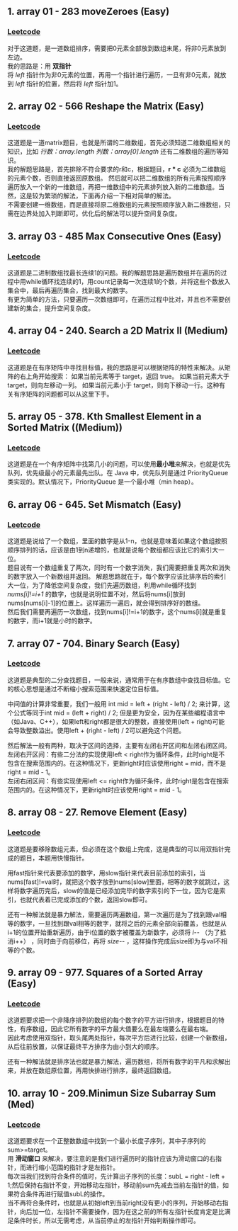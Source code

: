  ## 1. array 01 - 283 moveZeroes (Easy)
### [Leetcode](https://leetcode.com/problems/move-zeroes/description/) 
对于这道题，是一道数组排序，需要把0元素全部放到数组末尾，将非0元素放到左边。  
我的思路是：用 **双指针**  
将 *left* 指针作为非0元素的位置，再用一个指针进行遍历，一旦有非0元素，就放到 *left* 指针的位置，然后将 *left* 指针加1。 

## 2. array 02 - 566 Reshape the Matrix (Easy)
### [Leetcode](https://leetcode.com/problems/reshape-the-matrix/description/) 
这道题是一道matrix题目，也就是所谓的二维数组，首先必须知道二维数组相关的知识，比如 *行数：array.length 列数：array[0].length*
还有二维数组的遍历等知识。  
我的解题思路是，首先排除不符合要求的r和c，根据题目，**r * c** 必须为二维数组的元素个数，否则直接返回原数组。 
然后就可以把二维数组的所有元素按照顺序遍历放入一个新的一维数组，再把一维数组中的元素排列放入新的二维数组。当然，这是较为繁琐的解法，下面再介绍一下相对简单的解法。  
不需要创建一维数组，而是直接将原二维数组的元素按照顺序放入新二维数组，只需在边界处加入判断即可。优化后的解法可以提升空间复杂度。

## 3. array 03 - 485 Max Consecutive Ones (Easy)
### [Leetcode](https://leetcode.com/problems/max-consecutive-ones/description/)
这道题是二进制数组找最长连续1的问题。我的解题思路是遍历数组并在遍历的过程中用while循环找连续的1，用count记录每一次连续1的个数，并将这些个数放入集合中，最后再遍历集合，找到最大的数字。  
有更为简单的方法，只要遍历一次数组即可，在遍历过程中比对，并且也不需要创建新的集合，提升空间复杂度。

## 4. array 04 - 240. Search a 2D Matrix II (Medium)
### [Leetcode](https://leetcode.com/problems/search-a-2d-matrix-ii/)
这道题是在有序矩阵中寻找目标值，我的思路是可以根据矩阵的特性来解决。从矩阵的右上角开始搜索： 如果当前元素等于 target，返回 true。 如果当前元素大于 target，则向左移动一列。 如果当前元素小于 target，则向下移动一行。这种有关有序矩阵的问题都可以从这里下手。

## 5. array 05 - 378. Kth Smallest Element in a Sorted Matrix ((Medium))
### [Leetcode](https://leetcode.com/problems/kth-smallest-element-in-a-sorted-matrix/description/)
这道题是在一个有序矩阵中找第几小的问题，可以使用**最小堆**来解决，也就是优先队列，优先级最小的元素最先出队。在 Java 中，优先队列是通过 PriorityQueue 类实现的。默认情况下，PriorityQueue 是一个最小堆（min heap）。

## 6. array 06 - 645. Set Mismatch (Easy)
### [Leetcode](https://leetcode.com/problems/set-mismatch/description/)
这道题是说给了一个数组，里面的数字是从1-n，也就是意味着如果这个数组按照顺序排列的话，应该是由1到n递增的，也就是说每个数组都应该比它的索引大一位。  
题目说有一个数组重复了两次，同时有一个数字消失，我们需要把重复两次和消失的数字放入一个新数组并返回。 
解题思路就在于，每个数字应该比排序后的索引大一位，为了降低空间复杂度，我们先遍历数组，利用while循环找到 *nums[i]!=i+1* 的数字，也就是说明位置不对，然后将nums[i]放到nums[nums[i]-1]的位置上。这样遍历一遍后，就会得到排序好的数组。  
然后我们需要再遍历一次数组，找到nums[i]!=i+1的数字，这个nums[i]就是重复的数字，而i+1就是小时的数字。

## 7. array 07 - 704. Binary Search (Easy)
### [Leetcode](https://leetcode.com/problems/binary-search/description/)
这道题是典型的二分查找题目，一般来说，通常用于在有序数组中查找目标值。它的核心思想是通过不断缩小搜索范围来快速定位目标值。  

中间值的计算非常重要，我们一般用 int mid = left + (right - left) / 2; 来计算，这个公式等同于int mid = (left + right) / 2; 但是更为安全，因为在某些编程语言中（如Java、C++），如果left和right都是很大的整数，直接使用(left + right)可能会导致整数溢出。使用left + (right - left) / 2可以避免这个问题。  

然后解法一般有两种，取决于区间的选择，主要有左闭右开区间和左闭右闭区间。  
左闭右开区间：有些二分法的实现使用left < right作为循环条件，此时right是不包含在搜索范围内的。在这种情况下，更新right时应该使用right = mid，而不是right = mid - 1。  
左闭右闭区间：有些实现使用left <= right作为循环条件，此时right是包含在搜索范围内的。在这种情况下，更新right时应该使用right = mid - 1。

## 8. array 08 - 27. Remove Element (Easy)
### [Leetcode](https://leetcode.com/problems/remove-element/description/)
这道题是要移除数组元素，但必须在这个数组上完成，这是典型的可以用双指针完成的题目，本题用快慢指针。  

用fast指针来代表要添加的数字，用slow指针来代表目前添加的索引，当nums[fast]!=val时，就把这个数字放到nums[slow]里面，相等的数字就跳过，这样将数字遍历完后，slow的值是已经添加完毕的数字索引的下一位，因为它是索引，也就代表着已完成添加的个数，返回slow即可。  

还有一种解法就是暴力解法，需要遍历两遍数组，第一次遍历是为了找到跟val相等的数字，一旦找到跟val相等的数字，就将之后的元素全部向前覆盖，也就是从i+1的位置开始重新遍历，由于i位置的数字被覆盖为新数字，必须将 *i--* （为了抵消i++） ，同时由于向前移位，再将 *size--* ，这样操作完成后size即为与val不相等的个数。

## 9. array 09 - 977. Squares of a Sorted Array (Easy)
### [Leetcode](https://leetcode.com/problems/squares-of-a-sorted-array/description/)
这道题要求把一个非降序排列的数组的每个数字的平方进行排序，根据题目的特性，有序数组，因此它所有数字的平方最大值要么在最左端要么在最右端。  
因此考虑使用双指针，取头尾两处指针，每次平方后进行比较，创建一个新数组，从后往前放置，以保证最终平方排序为由小到大的顺序。  

还有一种解法就是排序法也就是暴力解法，遍历数组，将所有数字的平凡和求解出来，并放在数组原位置，再用快排进行排序，最终返回数组。

## 10. array 10 - 209.Minimun Size Subarray Sum (Med)
### [Leetcode](https://leetcode.com/problems/minimum-size-subarray-sum/description/)
这道题要求在一个正整数数组中找到一个最小长度子序列，其中子序列的sum>=target。  
用 **滑动窗口** 来解决，要注意的是我们进行遍历时的指针应该为滑动窗口的右指针，而进行缩小范围的指针才是左指针。  
每次当我们找到符合条件的值时，先计算出子序列的长度：subL = right - left + 1;然后保持右指针不变，开始移动左指针，移动前sum先减去当前左指针的值，如果符合条件再进行赋值subL的操作。  
当不再符合条件时，也就是从初始left到当前right没有更小的序列，开始移动右指针，向后加一位，左指针不需要操作，因为在这之前的所有左指针长度肯定是比满足条件时长，所以无需考虑，从当前停止的左指针开始判断操作即可。  




